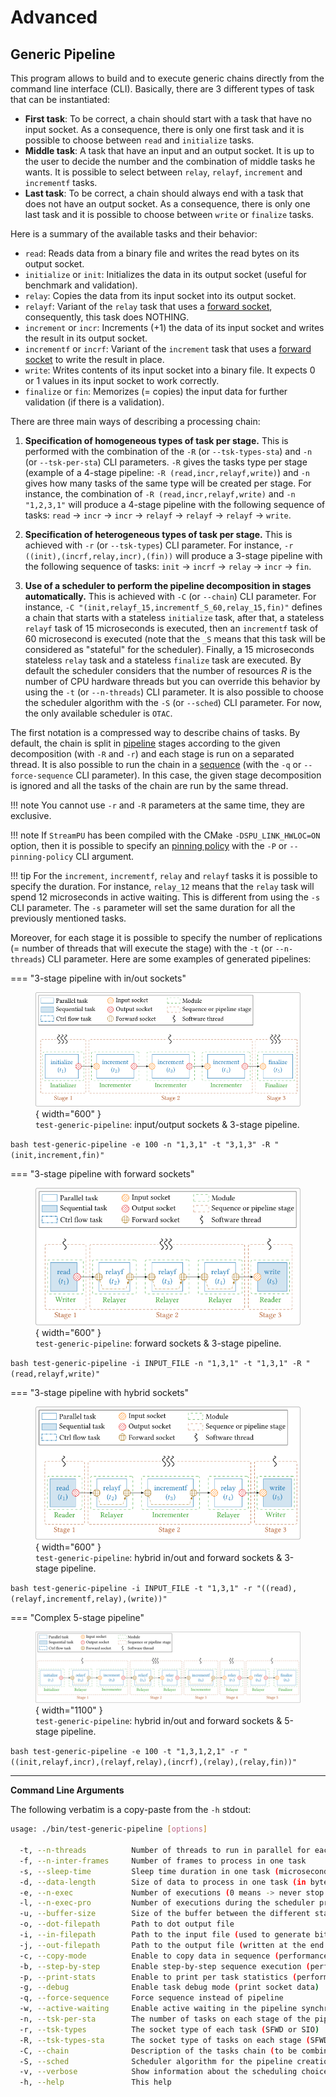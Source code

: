 # Advanced

## Generic Pipeline

This program allows to build and to execute generic chains directly from the 
command line interface (CLI). Basically, there are 3 different types of task 
that can be instantiated:

- **First task**: To be correct, a chain should start with a task that have no 
  input socket. As a consequence, there is only one first task and it is 
  possible to choose between `read` and `initialize` tasks.
- **Middle task**: A task that have an input and an output socket. It is up to 
  the user to decide the number and the combination of middle tasks he wants. It 
  is possible to select between `relay`, `relayf`, `increment` and `incrementf` 
  tasks.
- **Last task**: To be correct, a chain should always end with a task that does 
  not have an output socket. As a consequence, there is only one last task and 
  it is possible to choose between `write` or `finalize` tasks.

Here is a summary of the available tasks and their behavior:

- `read`: Reads data from a binary file and writes the read bytes on its output 
  socket.
- `initialize` or `init`: Initializes the data in its output socket (useful for 
  benchmark and validation).
- `relay`: Copies the data from its input socket into its output socket.
- `relayf`: Variant of the `relay` task that uses 
  a [forward socket](socket_fwd.md), consequently, this task does NOTHING.
- `increment` or `incr`: Increments (+1) the data of its input socket and writes 
  the result in its output socket.
- `incrementf` or `incrf`: Variant of the `increment` task that uses 
  a [forward socket](socket_fwd.md) to write the result in place.
- `write`: Writes contents of its input socket into a binary file. It expects 0 
  or 1 values in its input socket to work correctly. 
- `finalize` or `fin`: Memorizes (= copies) the input data for further 
  validation (if there is a validation). 

There are three main ways of describing a processing chain:

1. **Specification of homogeneous types of task per stage.** This is performed 
   with the combination of the `-R` (or `--tsk-types-sta`) and `-n` 
   (or `--tsk-per-sta`) CLI parameters. `-R` gives the tasks type per stage 
   (example of a 4-stage pipeline: `-R (read,incr,relayf,write)`) and `-n` gives 
   how many tasks of the same type will be created per stage. For instance, the 
   combination of `-R (read,incr,relayf,write)` and `-n "1,2,3,1"` will produce 
   a 4-stage pipeline with the following sequence of tasks: `read` $\rightarrow$ 
   `incr` $\rightarrow$ `incr` $\rightarrow$ `relayf` $\rightarrow$ `relayf` 
   $\rightarrow$ `relayf` $\rightarrow$ `write`.

2. **Specification of heterogeneous types of task per stage.** This is achieved 
   with `-r` (or `--tsk-types`) CLI parameter. For instance, 
   `-r ((init),(incrf,relay,incr),(fin))` will produce a 3-stage pipeline with 
   the following sequence of tasks: `init` $\rightarrow$ `incrf` $\rightarrow$ 
   `relay` $\rightarrow$ `incr` $\rightarrow$ `fin`.

3. **Use of a scheduler to perform the pipeline decomposition in stages 
   automatically.** This is achieved with `-C` (or `--chain`) CLI parameter.
   For instance, `-C "(init,relayf_15,incrementf_S_60,relay_15,fin)"` defines
   a chain that starts with a stateless `initialize` task, after that, a 
   stateless `relayf` task of 15 microseconds is executed, then an `incrementf` 
   task of 60 microsecond is executed (note that the `_S` means that this task 
   will be considered as "stateful" for the scheduler). Finally, a 15 
   microseconds stateless `relay` task and a stateless `finalize` task are 
   executed. By default the scheduler considers that the number of resources $R$ 
   is the number of CPU hardware threads but you can override this behavior by 
   using the `-t` (or `--n-threads`) CLI parameter. It is also possible to 
   choose the scheduler algorithm with the `-S` (or `--sched`) CLI parameter.
   For now, the only available scheduler is `OTAC`.

The first notation is a compressed way to describe chains of tasks. By default, 
the chain is split in [pipeline](pipeline.md) stages according to the given 
decomposition (with `-R` and `-r`) and each stage is run on a separated thread. 
It is also possible to run the chain in a [sequence](sequence.md) (with the `-q` 
or `--force-sequence` CLI parameter). In this case, the given stage 
decomposition is ignored and all the tasks of the chain are run by the same 
thread. 

!!! note
    You cannot use `-r` and `-R` parameters at the same time, they are 
    exclusive.

!!! note
    If `StreamPU` has been compiled with the CMake `-DSPU_LINK_HWLOC=ON` option,
    then it is possible to specify an [pinning policy](thread_pinning.md) with 
    the `-P` or `--pinning-policy` CLI argument.

!!! tip
    For the `increment`, `incrementf`, `relay` and `relayf` tasks it is possible
    to specify the duration. For instance, `relay_12` means that the `relay` 
    task will spend 12 microseconds in active waiting. This is different from
    using the `-s` CLI parameter. The `-s` parameter will set the same duration 
    for all the previously mentioned tasks.

Moreover, for each stage it is possible to specify the number of replications 
(= number of threads that will execute the stage) with the `-t` 
(or `--n-threads`) CLI parameter. Here are some examples of generated pipelines:

=== "3-stage pipeline with in/out sockets" 
    <figure markdown>
      ![simple pipeline io](./assets/test_generic_pipeline_io.svg){ width="600" }
      <figcaption>`test-generic-pipeline`: input/output sockets & 3-stage pipeline.</figcaption>
    </figure>
    ```bash
    test-generic-pipeline -e 100 -n "1,3,1" -t "3,1,3" -R "(init,increment,fin)"
    ```

=== "3-stage pipeline with forward sockets"
    <figure markdown>
      ![simple pipeline fwd](./assets/test_generic_pipeline_fwd.svg){ width="600" }
      <figcaption>`test-generic-pipeline`: forward sockets & 3-stage pipeline.</figcaption>
    </figure>
    ```bash
    test-generic-pipeline -i INPUT_FILE -n "1,3,1" -t "1,3,1" -R "(read,relayf,write)"
    ```

=== "3-stage pipeline with hybrid sockets"
    <figure markdown>
      ![simple pipeline hybrid](./assets/test_generic_pipeline_hybrid.svg){ width="600" }
      <figcaption>`test-generic-pipeline`: hybrid in/out and forward sockets & 3-stage pipeline.</figcaption>
    </figure>
    ```bash
    test-generic-pipeline -i INPUT_FILE -t "1,3,1" -r "((read),(relayf,incrementf,relay),(write))"
    ```

=== "Complex 5-stage pipeline"
    <figure markdown>
      ![simple pipeline hybrid](./assets/test_generic_pipeline_hybrid_5_stages.svg){ width="1100" }
      <figcaption>`test-generic-pipeline`: hybrid in/out and forward sockets & 5-stage pipeline.</figcaption>
    </figure>
    ```bash
    test-generic-pipeline -e 100 -t "1,3,1,2,1" -r "((init,relayf,incr),(relayf,relay),(incrf),(relay),(relay,fin))"
    ```

------

**Command Line Arguments**

The following verbatim is a copy-paste from the `-h` stdout:

```bash
usage: ./bin/test-generic-pipeline [options]

  -t, --n-threads          Number of threads to run in parallel for each stage                   [empty]
  -f, --n-inter-frames     Number of frames to process in one task                               [1]
  -s, --sleep-time         Sleep time duration in one task (microseconds)                        [5]
  -d, --data-length        Size of data to process in one task (in bytes)                        [2048]
  -e, --n-exec             Number of executions (0 means -> never stop because of this counter)  [0]
  -l, --n-exec-pro         Number of executions during the scheduler profiling phase             [100]
  -u, --buffer-size        Size of the buffer between the different stages of the pipeline       [16]
  -o, --dot-filepath       Path to dot output file                                               [empty]
  -i, --in-filepath        Path to the input file (used to generate bits of the chain)           [empty]
  -j, --out-filepath       Path to the output file (written at the end of the chain)             ["file.out"]
  -c, --copy-mode          Enable to copy data in sequence (performance will be reduced)         [false]
  -b, --step-by-step       Enable step-by-step sequence execution (performance will be reduced)  [false]
  -p, --print-stats        Enable to print per task statistics (performance will be reduced)     [false]
  -g, --debug              Enable task debug mode (print socket data)                            [false]
  -q, --force-sequence     Force sequence instead of pipeline                                    [false]
  -w, --active-waiting     Enable active waiting in the pipeline synchronizations                [false]
  -n, --tsk-per-sta        The number of tasks on each stage of the pipeline                     [empty]
  -r, --tsk-types          The socket type of each task (SFWD or SIO)                            [empty]
  -R, --tsk-types-sta      The socket type of tasks on each stage (SFWD or SIO)                  [empty]
  -C, --chain              Description of the tasks chain (to be combined with '-S' param)       [empty]
  -S, --sched              Scheduler algorithm for the pipeline creation ('OTAC')                ["OTAC"]
  -v, --verbose            Show information about the scheduling choices                         [false]
  -h, --help               This help                                                             [false]
```
